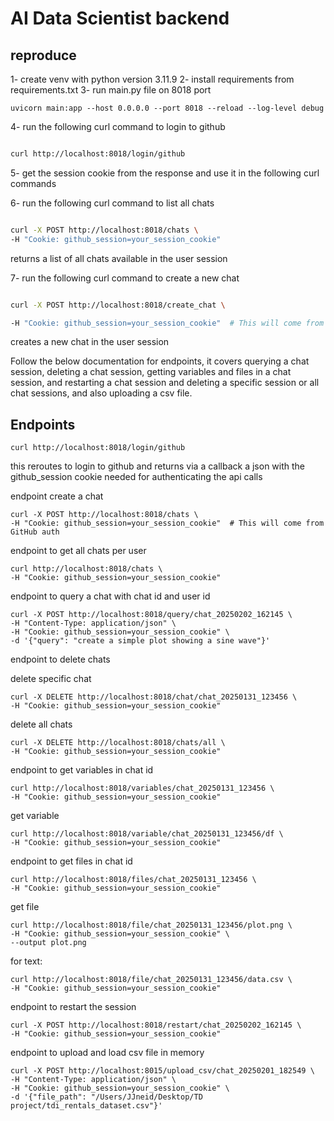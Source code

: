 
# AI Data Scientist backend

## reproduce
1- create venv with python version 3.11.9
2- install requirements from requirements.txt
3- run main.py file on 8018 port
```
uvicorn main:app --host 0.0.0.0 --port 8018 --reload --log-level debug
```
4- run the following curl command to login to github
```bash

curl http://localhost:8018/login/github
```
5- get the session cookie from the response and use it in the following curl commands

6- run the following curl command to list all chats
```bash

curl -X POST http://localhost:8018/chats \
-H "Cookie: github_session=your_session_cookie"
```

returns a list of all chats available in the user session


7- run the following curl command to create a new chat
```bash

curl -X POST http://localhost:8018/create_chat \

-H "Cookie: github_session=your_session_cookie"  # This will come from GitHub auth
```

creates a new chat in the user session

Follow the below documentation for endpoints, it covers querying a chat session, deleting a chat session, getting variables and files in a chat session, and restarting a chat session and deleting a specific session or all chat sessions, and also uploading a csv file.

## Endpoints

```
curl http://localhost:8018/login/github
```
this reroutes to login to github and returns via a callback a json with the github_session cookie needed for authenticating the api calls


endpoint create a chat
```
curl -X POST http://localhost:8018/chats \
-H "Cookie: github_session=your_session_cookie"  # This will come from GitHub auth
```


endpoint to get all chats per user
```
curl http://localhost:8018/chats \
-H "Cookie: github_session=your_session_cookie"
```


endpoint to query a chat with chat id and user id

```
curl -X POST http://localhost:8018/query/chat_20250202_162145 \
-H "Content-Type: application/json" \
-H "Cookie: github_session=your_session_cookie" \
-d '{"query": "create a simple plot showing a sine wave"}'
```

endpoint to delete chats

delete specific chat
```
curl -X DELETE http://localhost:8018/chat/chat_20250131_123456 \
-H "Cookie: github_session=your_session_cookie"
```

delete all chats

```
curl -X DELETE http://localhost:8018/chats/all \
-H "Cookie: github_session=your_session_cookie"
```


endpoint to get variables in chat id

```
curl http://localhost:8018/variables/chat_20250131_123456 \
-H "Cookie: github_session=your_session_cookie"
```


get variable

```
curl http://localhost:8018/variable/chat_20250131_123456/df \
-H "Cookie: github_session=your_session_cookie"
```

endpoint to get files in chat id

```
curl http://localhost:8018/files/chat_20250131_123456 \
-H "Cookie: github_session=your_session_cookie"
```

get file

```
curl http://localhost:8018/file/chat_20250131_123456/plot.png \
-H "Cookie: github_session=your_session_cookie" \
--output plot.png
```

for text:
```
curl http://localhost:8018/file/chat_20250131_123456/data.csv \
-H "Cookie: github_session=your_session_cookie"
```


endpoint to restart the session

```
curl -X POST http://localhost:8018/restart/chat_20250202_162145 \
-H "Cookie: github_session=your_session_cookie"
```

endpoint to upload and load csv file in memory

```
curl -X POST http://localhost:8015/upload_csv/chat_20250201_182549 \
-H "Content-Type: application/json" \
-H "Cookie: github_session=your_session_cookie" \
-d '{"file_path": "/Users/JJneid/Desktop/TD project/tdi_rentals_dataset.csv"}'
```



